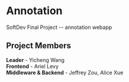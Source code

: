 # Annotation
SoftDev Final Project -- annotation webapp

## Project Members

**Leader** - Yicheng Wang  
**Frontend** - Ariel Levy  
**Middleware & Backend** - Jeffrey Zou, Alice Xue  
